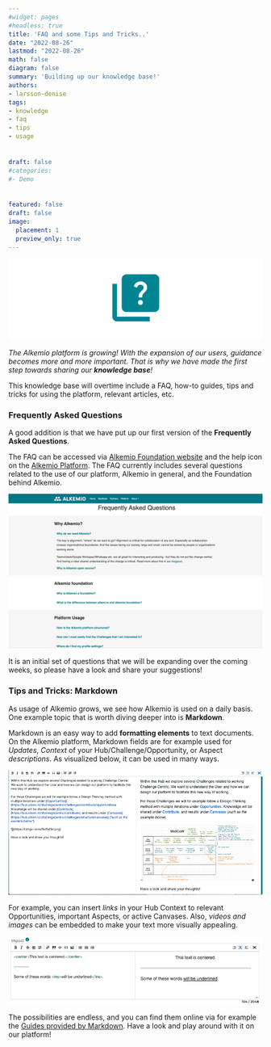 ```yaml
---
#widget: pages
#headless: true
title: 'FAQ and some Tips and Tricks..'
date: "2022-08-26"
lastmod: "2022-08-26"
math: false
diagram: false
summary: 'Building up our knowledge base!'
authors:
- larsson-denise
tags:
- knowledge
- faq
- tips
- usage


draft: false
#categories:
#- Demo


featured: false
draft: false
image:
  placement: 1
  preview_only: true
---
```


![](./header.png)

*The Alkemio platform is growing! With the expansion of our users, guidance becomes more and more important. That is why we have made the first step towards sharing our **knowledge base**!*

This knowledge base will overtime include a FAQ, how-to guides, tips and tricks for using the platform, relevant articles, etc. 

### Frequently Asked Questions
A good addition is that we have put up our first version of the **Frequently Asked Questions**. 


The FAQ can be accessed via [Alkemio Foundation website](https://www.alkemio.foundation/faq/) and the help icon on the [Alkemio Platform](https://alkem.io). The FAQ currently includes several questions related to the use of our platform, Alkemio in general, and the Foundation behind Alkemio. 

![](./faq.png)

It is an initial set of questions that we will be expanding over the coming weeks, so please have a look and share your suggestions!

### Tips and Tricks: Markdown
As usage of Alkemio grows, we see how Alkemio is used on a daily basis. One example topic that is worth diving deeper into is **Markdown**.

Markdown is an easy way to add **formatting elements** to text documents. On the Alkemio platform, Markdown fields are for example used for *Updates*, *Context* of your Hub/Challenge/Opportunity, or Aspect *descriptions*. As visualized below, it can be used in many ways. 

![](./markdown-visuals.png)

For example, you can insert *links* in your Hub Context to relevant Opportunities, important Aspects, or active Canvases. Also, *videos and images* can be embedded to make your text more visually appealing. 

![](./markdown-underlined.png)

The possibilities are endless, and you can find them online via for example the [Guides provided by Markdown](https://www.markdownguide.org/). Have a look and play around with it on our platform! 
